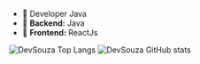 - 🏢 Developer Java
- 🖤 **Backend:** Java
- 💜 **Frontend:** ReactJs

![DevSouza Top Langs](https://github-readme-stats.vercel.app/api/top-langs/?username=devsouza&show_icons=true&theme=radical)
![DevSouza GitHub stats](https://github-readme-stats.vercel.app/api?username=devsouza&show_icons=true&theme=radical)
